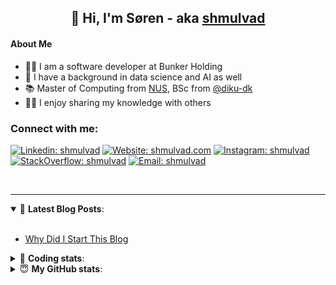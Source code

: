<h2 align="center">
	👋 Hi, I'm Søren - aka <a href="https://shmulvad.com">shmulvad</a>
</h2>

#### About Me
- 👨‍💻 I am a software developer at Bunker Holding
- 🤖 I have a background in data science and AI as well
- 📚 Master of Computing from [NUS], BSc from [@diku-dk]
- 👨‍🏫 I enjoy sharing my knowledge with others

### Connect with me:

[![Linkedin: shmulvad](https://img.shields.io/badge/shmulvad-blue?style=flat&logo=Linkedin&logoColor=white)][linkedin]
[![Website: shmulvad.com](https://img.shields.io/badge/shmulvad.com-47CCCC?&style=flat&logo=Google-Chrome&logoColor=white)][website]
[![Instagram: shmulvad](https://img.shields.io/badge/-@shmulvad-purple?style=flat&logo=Instagram&logoColor=white)][instagram]
[![StackOverflow: shmulvad](https://img.shields.io/badge/shmulvad-FE7A16?style=flat&logo=stack-overflow&logoColor=white)][stackOverflow]
[![Email: shmulvad](https://img.shields.io/badge/shmulvad-D14836?style=flat&logo=gmail&logoColor=white)][mail]

<br />

---

<details open>
 <summary>📕 <b>Latest Blog Posts</b>: </summary>

<br>

<!-- BLOG-POST-LIST:START -->
- [Why Did I Start This Blog](https://shmulvad.com/blog/why-did-start-this-blog)
<!-- BLOG-POST-LIST:END -->

</details>

<!-- --- -->

<details>
 <summary>🤖 <b>Coding stats</b>: </summary>

<br>

NOTE: Doesn't track coding at work.

<!--START_SECTION:waka-->
![Code Time](http://img.shields.io/badge/Code%20Time-3%2C108%20hrs%2052%20mins-blue)

**I'm an Early 🐤** 

```text
🌞 Morning                1708 commits        ███████░░░░░░░░░░░░░░░░░░   26.65 % 
🌆 Daytime                2515 commits        ██████████░░░░░░░░░░░░░░░   39.24 % 
🌃 Evening                1565 commits        ██████░░░░░░░░░░░░░░░░░░░   24.41 % 
🌙 Night                  622 commits         ██░░░░░░░░░░░░░░░░░░░░░░░   09.70 % 
```


📊 **This Week I Spent My Time On** 

```text
💬 Programming Languages: 
Other                    1 hr 12 mins        ██████████████░░░░░░░░░░░   55.54 % 
Python                   35 mins             ███████░░░░░░░░░░░░░░░░░░   27.68 % 
YAML                     14 mins             ███░░░░░░░░░░░░░░░░░░░░░░   11.51 % 
TOML                     3 mins              █░░░░░░░░░░░░░░░░░░░░░░░░   02.34 % 
SSH Config               2 mins              █░░░░░░░░░░░░░░░░░░░░░░░░   02.18 % 

🔥 Editors: 
Zsh                      1 hr 12 mins        ██████████████░░░░░░░░░░░   55.62 % 
VS Code                  54 mins             ███████████░░░░░░░░░░░░░░   42.21 % 
Sublime Text             2 mins              █░░░░░░░░░░░░░░░░░░░░░░░░   02.18 % 

🐱‍💻 Projects: 
km24-core                1 hr 19 mins        ███████████████░░░░░░░░░░   61.46 % 
company-scrapers         22 mins             ████░░░░░░░░░░░░░░░░░░░░░   17.33 % 
Terminal                 22 mins             ████░░░░░░░░░░░░░░░░░░░░░   17.12 % 
Unknown Project          2 mins              █░░░░░░░░░░░░░░░░░░░░░░░░   02.18 % 
danes-offthepitch        2 mins              ░░░░░░░░░░░░░░░░░░░░░░░░░   01.91 % 
```


 Last Updated on 09/04/2025 18:51:56 UTC
<!--END_SECTION:waka-->

</details>

<!-- --- -->

<details>
 <summary>😇 <b>My GitHub stats</b>: </summary>

<br>

<img align="left" alt="shmulvad's Github Stats" src="https://github-readme-stats.vercel.app/api?username=shmulvad&show_icons=true&hide_border=true" />

</details>



[website]: https://shmulvad.com
[linkedin]: https://linkedin.com/in/shmulvad
[instagram]: https://instagram.com/shmulvad
[stackOverflow]: https://stackoverflow.com/users/9248793/shmulvad
[mail]: mailto:shmulvad@gmail.com
[@diku-dk]: https://github.com/diku-dk
[github]: https://github.com/shmulvad
[NUS]: https://www.nus.edu.sg
